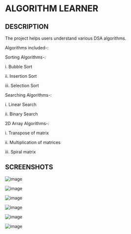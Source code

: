 <h1>ALGORITHM LEARNER</h1>
<h2>DESCRIPTION</h2>
The project helps users understand various DSA algorithms.

Algorithms included-:

Sorting Algorithms-:

i. Bubble Sort

ii. Insertion Sort

iii. Selection Sort

Searching Algorithms-:

i. Linear Search

ii. Binary Search

2D Array Algorithms-:

i. Transpose of matrix

ii. Multiplication of matrices

iii. Spiral matrix
<h2>SCREENSHOTS</h2>

![image](https://github.com/Nikita06211/Dev-Geeks/assets/120494269/55195190-bb88-40ad-a95c-419ea72e74a3)

![image](https://github.com/Nikita06211/Dev-Geeks/assets/120494269/1661a9ad-a331-44e2-bc85-848839cba310)

![image](https://github.com/Nikita06211/Dev-Geeks/assets/120494269/dce09dc5-e136-4303-9134-39682e8f537e)

![image](https://github.com/Nikita06211/Dev-Geeks/assets/120494269/fd56f2e5-23e5-452b-bd27-6e76f70218ef)

![image](https://github.com/Nikita06211/Dev-Geeks/assets/120494269/7d90705b-c1c6-42d2-8b77-dd5e9b959632)

![image](https://github.com/Nikita06211/Dev-Geeks/assets/120494269/f79901ae-0e23-4cc7-92a9-eb1c545a79d2)





